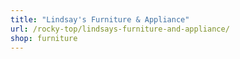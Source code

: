 ```yaml
---
title: "Lindsay's Furniture & Appliance"
url: /rocky-top/lindsays-furniture-and-appliance/
shop: furniture
---
```


